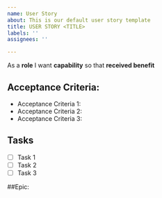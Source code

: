 ```yaml
---
name: User Story
about: This is our default user story template
title: USER STORY <TITLE>
labels: ''
assignees: ''

---
```


As a **role** I want **capability** so that **received benefit**


## Acceptance Criteria:

 * Acceptance Criteria 1:
 * Acceptance Criteria 2:
 * Acceptance Criteria 3:

## Tasks

- [ ] Task 1
- [ ] Task 2
- [ ] Task 3
  
##Epic:
